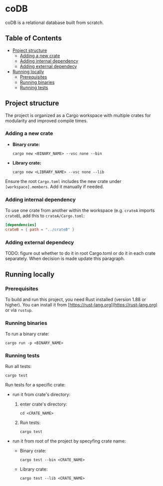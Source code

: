 # coDB

coDB is a relational database built from scratch.

## Table of Contents

- [Project structure](#project-structure)
    - [Adding a new crate](#adding-a-new-crate)
    - [Adding internal dependency](#adding-internal-dependency)
    - [Adding external dependecy](#adding-external-dependecy)
- [Running locally](#running-locally)
    - [Prerequisites](#prerequisites)
    - [Running binaries](#running-binaries)
    - [Running tests](#running-tests)

## Project structure

The project is organized as a Cargo workspace with multiple crates for modularity and improved compile times.

### Adding a new crate

- **Binary crate:**
    ```shell
    cargo new <BINARY_NAME> --vsc none --bin
    ```
- **Library crate:**
    ```shell
    cargo new <LIBRARY_NAME> --vsc none --lib
    ```

Ensure the root `Cargo.toml` includes the new crate under `[workspace].members`. Add it manually if needed.

### Adding internal dependency

To use one crate from another within the workspace (e.g. `crateA` imports `crateB`), add this to `crateA/Cargo.toml`:

```toml
[dependencies]
crateB = { path = "../crateB" }
```

### Adding external dependecy

TODO: figure out whether to do it in root Cargo.toml or do it in each crate separately. When decision is made update this paragraph.

## Running locally

### Prerequisites

To build and run this project, you need Rust installed (version 1.88 or higher). You can install it from [https://rust-lang.org](https://rust-lang.org) or via `rustup`.

### Running binaries

To run a binary crate:
```shell
cargo run -p <BINARY_NAME>
```

### Running tests

Run all tests:

```shell
cargo test
```

Run tests for a specific crate:

 - run it from crate's directory:
    1. enter crate's directory:
        ```shell
        cd <CRATE_NAME>
        ```
    2. Run tests:
        ```shell
        cargo test
        ```
 
 - run it from root of the project by specyfing crate name:
    - Binary crate:
        ```shell
        cargo test --bin <CRATE_NAME>
        ```
    - Library crate:
        ```shell
        cargo test --lib <CRATE_NAME>
        ```
